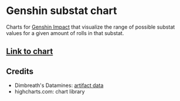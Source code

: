 # Genshin substat chart

Charts for [Genshin Impact](https://genshin.mihoyo.com/) that visualize the range of possible substat values for a given amount of rolls in that substat.

## [Link to chart](https://genshin-substat-chart.vercel.app/)

## Credits

- Dimbreath's Datamines: [artifact data](https://docs.google.com/spreadsheets/d/1sYQrV5Yp_QTVEKMLWquMu0mDgHhOO_Rh2LfcWdS_Eno)
- highcharts.com: chart library
